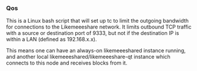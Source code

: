 ### Qos ###

This is a Linux bash script that will set up tc to limit the outgoing bandwidth for connections to the Likemeeeshare network. It limits outbound TCP traffic with a source or destination port of 9333, but not if the destination IP is within a LAN (defined as 192.168.x.x).

This means one can have an always-on likemeeeshared instance running, and another local likemeeeshared/likemeeeshare-qt instance which connects to this node and receives blocks from it.

